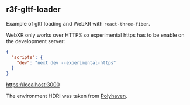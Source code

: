 ## r3f-gltf-loader

Example of gltf loading and WebXR with `react-three-fiber`. 

WebXR only works over HTTPS so experimental https has to be enable on the development server:
```json
{
  "scripts": {
    "dev": "next dev --experimental-https"
  }
}
```
[https://localhost:3000](https://localhost:3000)

The environment HDRI was taken from [Polyhaven](https://polyhaven.com/a/kloofendal_48d_partly_cloudy_puresky).